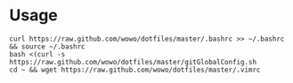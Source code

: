 # Usage

    curl https://raw.github.com/wowo/dotfiles/master/.bashrc >> ~/.bashrc && source ~/.bashrc
    bash <(curl -s https://raw.github.com/wowo/dotfiles/master/gitGlobalConfig.sh
    cd ~ && wget https://raw.github.com/wowo/dotfiles/master/.vimrc
